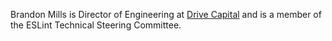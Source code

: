 Brandon Mills is Director of Engineering at [Drive Capital](https://drivecapital.com) and is a member of the ESLint Technical Steering Committee.
